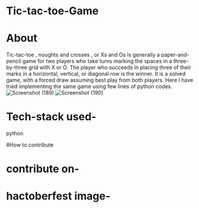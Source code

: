 # Tic-tac-toe-Game

# About

Tic-tac-toe , noughts and crosses , or Xs and Os  is generally  a paper-and-pencil game for two players who take turns marking the spaces in a three-by-three grid with X or O. The player who succeeds in placing three of their marks in a horizontal, vertical, or diagonal row is the winner. It is a solved game, with a forced draw assuming best play from both players.
Here I have tried implementing the same game using few lines of python codes.
![Screenshot (189)](https://user-images.githubusercontent.com/66913821/136672648-a13b1734-276c-4d3a-b4fa-1e4608f8f7b3.png)
![Screenshot (190)](https://user-images.githubusercontent.com/66913821/136672656-281db95b-a914-4b96-8603-c4c0908c8559.png)


# Tech-stack used-

python


#How to contribute


# contribute on-


# hactoberfest image-

